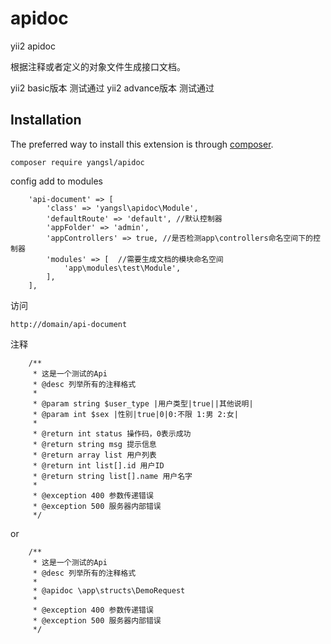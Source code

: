 # apidoc
yii2 apidoc

根据注释或者定义的对象文件生成接口文档。

yii2 basic版本 测试通过
yii2 advance版本 测试通过

Installation
------------

The preferred way to install this extension is through [composer](http://getcomposer.org/download/).


```
composer require yangsl/apidoc

```
config add to modules
```
    'api-document' => [
        'class' => 'yangsl\apidoc\Module',
        'defaultRoute' => 'default', //默认控制器
        'appFolder' => 'admin',
        'appControllers' => true, //是否检测app\controllers命名空间下的控制器
        'modules' => [  //需要生成文档的模块命名空间
            'app\modules\test\Module',
        ],
    ],
```

访问
```
http://domain/api-document

```
注释
```
    /**
     * 这是一个测试的Api
     * @desc 列举所有的注释格式
     *
     * @param string $user_type |用户类型|true||其他说明|
     * @param int $sex |性别|true|0|0:不限 1:男 2:女|
     *
     * @return int status 操作码，0表示成功
     * @return string msg 提示信息
     * @return array list 用户列表
     * @return int list[].id 用户ID
     * @return string list[].name 用户名字
     *
     * @exception 400 参数传递错误
     * @exception 500 服务器内部错误
     */
```
or

```
    /**
     * 这是一个测试的Api
     * @desc 列举所有的注释格式
     *
     * @apidoc \app\structs\DemoRequest
     *
     * @exception 400 参数传递错误
     * @exception 500 服务器内部错误
     */
```
